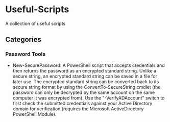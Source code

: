 # Useful-Scripts
A collection of useful scripts

## Categories

### Password Tools
- New-SecurePassword: A PowerShell script that accepts credentials and then returns the password as an encrypted standard string. Unlike a secure string, an encrypted standard string can be saved in a file for later use. The encrypted standard string can be converted back to its secure string format by using the ConvertTo-SecureString cmdlet (the password can only be decrypted by the same account on the same computer it was encrypted from). Use the "-VerifyADAccount" switch to first check the submitted credentials against your Active Directory domain for verification (requires the Microsoft ActiveDirectory PowerShell Module).
